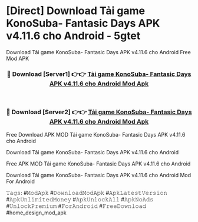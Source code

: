 # [Direct] Download Tải game KonoSuba- Fantasic Days APK v4.11.6 cho Android - 5gtet
Download Tải game KonoSuba- Fantasic Days APK v4.11.6 cho Android Free Mod APK

<div align="center">
<h3>🔴 Download [Server1] 👉👉 <a href="https://apk-comot.site?title=Tải_game_KonoSuba-_Fantasic_Days_APK_v4.11.6_cho_Android">Tải game KonoSuba- Fantasic Days APK v4.11.6 cho Android Mod Apk</a></h3><br>

<h3>🔴 Download [Server2] 👉👉 <a href="https://apk-comot.site?title=Tải_game_KonoSuba-_Fantasic_Days_APK_v4.11.6_cho_Android">Tải game KonoSuba- Fantasic Days APK v4.11.6 cho Android Mod Apk</a></h3>
</div>


Free Download APK MOD Tải game KonoSuba- Fantasic Days APK v4.11.6 cho Android

Download Tải game KonoSuba- Fantasic Days APK v4.11.6 cho Android 

Free APK MOD Tải game KonoSuba- Fantasic Days APK v4.11.6 cho Android 

Download Tải game KonoSuba- Fantasic Days APK v4.11.6 cho Android Mod For Android

𝚃𝚊𝚐𝚜: #𝙼𝚘𝚍𝙰𝚙𝚔 #𝙳𝚘𝚠𝚗𝚕𝚘𝚊𝚍𝙼𝚘𝚍𝙰𝚙𝚔 #𝙰𝚙𝚔𝙻𝚊𝚝𝚎𝚜𝚝𝚅𝚎𝚛𝚜𝚒𝚘𝚗 #𝙰𝚙𝚔𝚄𝚗𝚕𝚒𝚖𝚒𝚝𝚎𝚍𝙼𝚘𝚗𝚎𝚢 #𝙰𝚙𝚔𝚄𝚗𝚕𝚘𝚌𝚔𝙰𝚕𝚕 #𝙰𝚙𝚔𝙽𝚘𝙰𝚍𝚜 #𝚄𝚗𝚕𝚘𝚌𝚔𝙿𝚛𝚎𝚖𝚒𝚞𝚖 #𝙵𝚘𝚛𝙰𝚗𝚍𝚛𝚘𝚒𝚍 #𝙵𝚛𝚎𝚎𝙳𝚘𝚠𝚗𝚕𝚘𝚊𝚍 #home_design_mod_apk